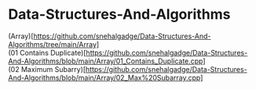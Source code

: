 # Data-Structures-And-Algorithms

(Array)[https://github.com/snehalgadge/Data-Structures-And-Algorithms/tree/main/Array] <br>
(01 Contains Duplicate)[https://github.com/snehalgadge/Data-Structures-And-Algorithms/blob/main/Array/01_Contains_Duplicate.cpp] <br>
(02 Maximum Subarry)[https://github.com/snehalgadge/Data-Structures-And-Algorithms/blob/main/Array/02_Max%20Subarray.cpp] <br>
